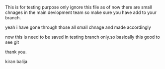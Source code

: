 This is for testing purpose only ignore this file as of now  there are small chnages in the main devlopment team so make sure you have add to your branch.

yeah i have gone through those all small chnage and made accordingly

now this is need to be saved in testing branch only.so basically this good to see git 


thank you.

kiran balija